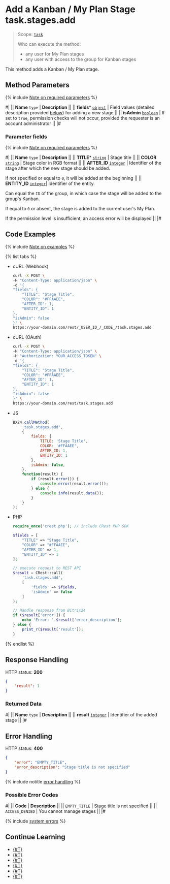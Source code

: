 # Add a Kanban / My Plan Stage task.stages.add

> Scope: [`task`](../../scopes/permissions.md)
>
> Who can execute the method:
> - any user for My Plan stages
> - any user with access to the group for Kanban stages

This method adds a Kanban / My Plan stage.

## Method Parameters

{% include [Note on required parameters](../../../_includes/required.md) %}

#|
|| **Name**
`type` | **Description** ||
|| **fields***
[`object`](../../data-types.md) | Field values (detailed description provided [below](#parametr-fields)) for adding a new stage ||
|| **isAdmin**
[`boolean`](../../data-types.md) | If set to `true`, permission checks will not occur, provided the requester is an account administrator ||
|#

### Parameter fields

{% include [Note on required parameters](../../../_includes/required.md) %}

#|
|| **Name**
`type` | **Description** ||
|| **TITLE*** [`string`](../../data-types.md) | Stage title ||
|| **COLOR** [`string`](../../data-types.md) | Stage color in RGB format ||
|| **AFTER_ID** [`integer`](../../data-types.md) | Identifier of the stage after which the new stage should be added.

If not specified or equal to `0`, it will be added at the beginning ||
|| **ENTITY_ID** [`integer`](../../data-types.md)| Identifier of the entity.

Can equal the `ID` of the group, in which case the stage will be added to the group's Kanban.

If equal to `0` or absent, the stage is added to the current user's My Plan.

If the permission level is insufficient, an access error will be displayed ||
|#

## Code Examples

{% include [Note on examples](../../../_includes/examples.md) %}

{% list tabs %}

- cURL (Webhook)

    ```bash
    curl -X POST \
    -H "Content-Type: application/json" \
    -d '{
    "fields": {
        "TITLE": "Stage Title",
        "COLOR": "#FFAAEE",
        "AFTER_ID": 1,
        "ENTITY_ID": 1
    },
    "isAdmin": false
    }' \
    https://your-domain.com/rest/_USER_ID_/_CODE_/task.stages.add
    ```

- cURL (OAuth)

    ```bash
    curl -X POST \
    -H "Content-Type: application/json" \
    -H "Authorization: YOUR_ACCESS_TOKEN" \
    -d '{
    "fields": {
        "TITLE": "Stage Title",
        "COLOR": "#FFAAEE",
        "AFTER_ID": 1,
        "ENTITY_ID": 1
    },
    "isAdmin": false
    }' \
    https://your-domain.com/rest/task.stages.add
    ```

- JS

    ```js
    BX24.callMethod(
        'task.stages.add',
        {
            fields: {
                TITLE: 'Stage Title',
                COLOR: '#FFAAEE',
                AFTER_ID: 1,
                ENTITY_ID: 1
            },
            isAdmin: false,
        },
        function(result) {
            if (result.error()) {
                console.error(result.error());
            } else {
                console.info(result.data());
            }
        }
    );
    ```

- PHP

    ```php
    require_once('crest.php'); // include CRest PHP SDK

    $fields = [
        "TITLE" => "Stage Title",
        "COLOR" => "#FFAAEE",
        "AFTER_ID" => 1,
        "ENTITY_ID" => 1
    ];

    // execute request to REST API
    $result = CRest::call(
        'task.stages.add',
        [
            'fields' => $fields,
            'isAdmin' => false
        ]
    );

    // Handle response from Bitrix24
    if ($result['error']) {
        echo 'Error: '.$result['error_description'];
    } else {
        print_r($result['result']);
    }
    ```

{% endlist %}

## Response Handling

HTTP status: **200**

```json
{
    "result": 1
}
```

### Returned Data

#|
|| **Name**
`type` | **Description** ||
|| **result** 
[`integer`](../../data-types.md) | Identifier of the added stage ||
|#

## Error Handling

HTTP status: **400**

```json
{
    "error": "EMPTY_TITLE",
    "error_description": "Stage title is not specified"
}
```

{% include notitle [error handling](../../../_includes/error-info.md) %}

### Possible Error Codes

#|
|| **Code** | **Description** ||
|| `EMPTY_TITLE` | Stage title is not specified ||
|| `ACCESS_DENIED` | You cannot manage stages ||
|#

{% include [system errors](../../../_includes/system-errors.md) %}

## Continue Learning 

- [{#T}](./index.md)
- [{#T}](./task-stages-update.md)
- [{#T}](./task-stages-get.md)
- [{#T}](./task-stages-can-move-task.md)
- [{#T}](./task-stages-move-task.md)
- [{#T}](./task-stages-delete.md)